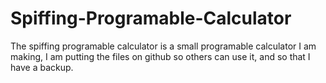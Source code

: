# Spiffing-Programable-Calculator


The spiffing programable calculator is a small programable calculator I am making,
I am putting the files on github so others can use it, and so that I have a backup.
